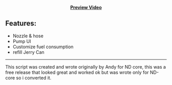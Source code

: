 <p align="center">
</p>
<p align='center'><b><a href="https://youtu.be/3YGlEahLZKY">Preview Video</a></b>

## Features:
* Nozzle & hose
* Pump UI
* Customize fuel consumption
* refill Jerry Can


---

This script was created and wrote originally by Andy for ND core, this was a free release that looked great and worked ok but was wrote only for ND-core so i converted it.